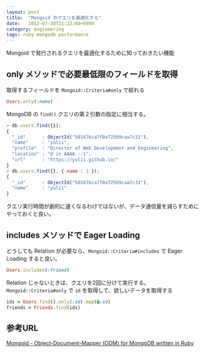 ```yaml
---
layout: post
title:  "Mongoid のクエリを最適化する"
date:   2012-07-30T21:22:08+0900
category: engineering
tags: ruby mongodb performance
---
```


Mongoid で発行されるクエリを最適化するために知っておきたい機能

## only メソッドで必要最低限のフィールドを取得

取得するフィールドを `Mongoid::Criteria#only` で絞れる

```ruby
Users.only(:name)
```

MongoDB の `find()` クエリの第２引数の指定に相当する。

```javascript
> db.users.find({});
{
  "_id"      : ObjectId("501676ca7f8e725b9caa7c31"),
  "name"     : "yulii",
  "profile"  : "Director of Web Development and Engineering",
  "location" : "@ in AAAA ::1",
  "url"      : "https://yulii.github.io/"
}
> db.users.find({}, { name : 1 });
{
  "_id"      : ObjectId("501676ca7f8e725b9caa7c31"),
  "name"     : "yulii"
}
```

クエリ実行時間が劇的に速くなるわけではないが、データ通信量を減らすためにやっておくと良い。

## includes メソッドで Eager Loading

どうしても Relation が必要なら、`Mongoid::Criteria#includes` で Eager Loading すると良い。

```ruby
Users.includes(:friend)
```

Relation じゃないときは、クエリを2回に分けて実行する。`Mongoid::Criteria#only` で `id` を取得して、欲しいデータを取得する

```ruby
ids = Users.find().only(:id).map(&:id)
friends = Friends.find(ids)
```

## 参考URL

[Mongoid - Object-Document-Mapper (ODM) for MongoDB written in Ruby](https://docs.mongodb.org/ecosystem/tutorial/ruby-mongoid-tutorial/#ruby-mongoid-tutorial)

